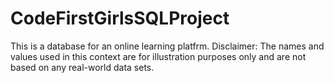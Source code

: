 # CodeFirstGirlsSQLProject
This is a database for an online learning platfrm. 
Disclaimer: The names and values used in this context are for illustration purposes only and are not based on any real-world data sets. 

